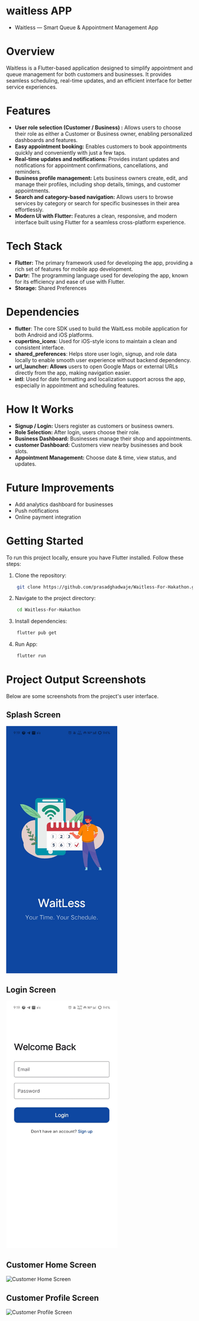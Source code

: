 # waitless APP
- Waitless — Smart Queue & Appointment Management App

# Overview
Waitless is a Flutter-based application designed to simplify appointment and queue management for both customers and businesses.
It provides seamless scheduling, real-time updates, and an efficient interface for better service experiences.

# Features
- **User role selection (Customer / Business) :** Allows users to choose their role as either a Customer or Business owner, enabling personalized dashboards and features.
- **Easy appointment booking:** Enables customers to book appointments quickly and conveniently with just a few taps.
- **Real-time updates and notifications:** Provides instant updates and notifications for appointment confirmations, cancellations, and reminders.
- **Business profile management:** Lets business owners create, edit, and manage their profiles, including shop details, timings, and customer appointments.
- **Search and category-based navigation:** Allows users to browse services by category or search for specific businesses in their area effortlessly.
- **Modern UI with Flutter:** Features a clean, responsive, and modern interface built using Flutter for a seamless cross-platform experience.

# Tech Stack
- **Flutter:**  The primary framework used for developing the app, providing a rich set of features for mobile app development.
- **Dartr:** The programming language used for developing the app, known for its efficiency and ease of use with Flutter.
- **Storage:** Shared Preferences

# Dependencies
- **flutter**: The core SDK used to build the WaitLess mobile application for both Android and iOS platforms.
- **cupertino_icons**: Used for iOS-style icons to maintain a clean and consistent interface.
- **shared_preferences**: Helps store user login, signup, and role data locally to enable smooth user experience without backend dependency.
- **url_launcher: Allows** users to open Google Maps or external URLs directly from the app, making navigation easier.
- **intl**: Used for date formatting and localization support across the app, especially in appointment and scheduling features.

# How It Works
- **Signup / Login:** Users register as customers or business owners.
- **Role Selection:** After login, users choose their role.
- **Business Dashboard:** Businesses manage their shop and appointments.
- **customer Dashboard:** Customers view nearby businesses and book slots.
- **Appointment Management:** Choose date & time, view status, and updates.

# Future Improvements
- Add analytics dashboard for businesses
- Push notifications
- Online payment integration

# Getting Started
To run this project locally, ensure you have Flutter installed. Follow these steps:

1. Clone the repository:
```bash
    git clone https://github.com/prasadghadwaje/Waitless-For-Hakathon.git 
```
2. Navigate to the project directory:
```bash
    cd Waitless-For-Hakathon
```
3. Install dependencies:
```bash
    flutter pub get 
```
4. Run App:
```bash
    flutter run
```
# Project Output Screenshots
Below are some screenshots from the project's user interface.

## Splash Screen
<img src="assets/uiScreenShot/splashPage.jpg" alt="Splash Screen" width="300"/>

## Login Screen
<img src="assets/uiScreenShot/loginPage.jpg" alt="Login Screen" width="300"/>

## Customer Home Screen
<img src="assets/uiScreenShot/customerHomePage.png" alt="Customer Home Screen" width="300"/>

## Customer Profile Screen
<img src="assets/uiScreenShot/profilePage.png" alt="Customer Profile Screen" width="300"/>
